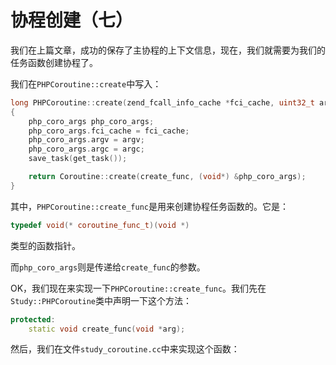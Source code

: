 # 协程创建（七）

我们在上篇文章，成功的保存了主协程的上下文信息，现在，我们就需要为我们的任务函数创建协程了。

我们在`PHPCoroutine::create`中写入：

```cpp
long PHPCoroutine::create(zend_fcall_info_cache *fci_cache, uint32_t argc, zval *argv)
{
    php_coro_args php_coro_args;
    php_coro_args.fci_cache = fci_cache;
    php_coro_args.argv = argv;
    php_coro_args.argc = argc;
    save_task(get_task());

    return Coroutine::create(create_func, (void*) &php_coro_args);
}
```

其中，`PHPCoroutine::create_func`是用来创建协程任务函数的。它是：

```cpp
typedef void(* coroutine_func_t)(void *) 
```

类型的函数指针。

而`php_coro_args`则是传递给`create_func`的参数。

OK，我们现在来实现一下`PHPCoroutine::create_func`。我们先在`Study::PHPCoroutine`类中声明一下这个方法：

```cpp
protected:
    static void create_func(void *arg);
```

然后，我们在文件`study_coroutine.cc`中来实现这个函数：

```cpp

```

